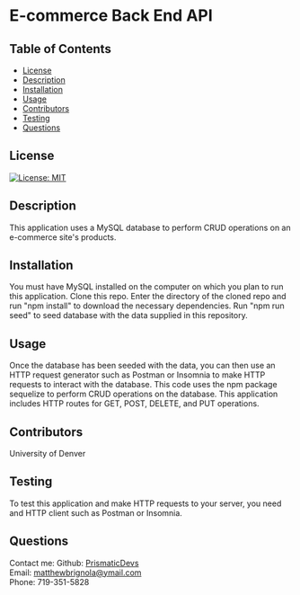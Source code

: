 # E-commerce Back End API

## Table of Contents

- [License](#license)
- [Description](#description)
- [Installation](#installation)
- [Usage](#instructions)
- [Contributors](#contributors)
- [Testing](#testing)
- [Questions](#questions)

## License

[![License: MIT](https://img.shields.io/badge/License-MIT-yellow.svg)](https://opensource.org/licenses/MIT)

## Description

This application uses a MySQL database to perform CRUD operations on an e-commerce site's products.

## Installation

You must have MySQL installed on the computer on which you plan to run this application. Clone this repo. Enter the directory of the cloned repo and run "npm install" to download the necessary dependencies. Run "npm run seed" to seed database with the data supplied in this repository.

## Usage

Once the database has been seeded with the data, you can then use an HTTP request generator such as Postman or Insomnia to make HTTP requests to interact with the database. This code uses the npm package sequelize to perform CRUD operations on the database. This application includes HTTP routes for GET, POST, DELETE, and PUT operations.

## Contributors

University of Denver

## Testing

To test this application and make HTTP requests to your server, you need and HTTP client such as Postman or Insomnia.

## Questions

Contact me:
Github: [PrismaticDevs](https://github.com/PrismaticDevs) <br>
Email: matthewbrignola@ymail.com <br>
Phone: 719-351-5828 <br>
